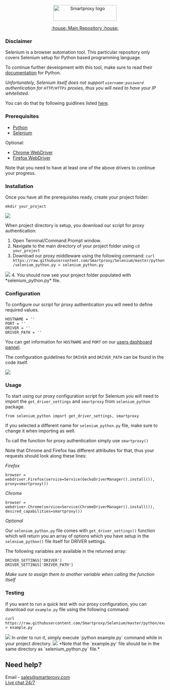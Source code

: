 <p align="center">
    <a href="https://smartproxy.com/"><img src="https://smartproxy.com/wp-content/themes/smartproxy/images/smartproxy-logo.svg" alt="Smartproxy logo" width="200" height="50"></a>
  </a>
</p>

<p align="center">
    <a href="https://github.com/Smartproxy/Smartproxy"> :house: Main Repository :house: </a>
</p>

### Disclaimer

Selenium is a browser automation tool. This particular repository only covers Selenium setup for Python based programming language.

To continue further development with this tool, make sure to read their [documentation](https://selenium-python.readthedocs.io/) for Python.

*Unfortunately, Selenium itself does not support `username:password` authentication for `HTTP/HTTPs` proxies, thus you will need to have your IP whitelisted.*

You can do that by following guidlines listed [here](https://help.smartproxy.com/docs/proxy-authentication).

### Prerequisites

- [Python](https://www.python.org/downloads/)
- [Selenium](https://seleniumhq.github.io/selenium/docs/api/py/index.html#installing)

Optional:
- [Chrome WebDriver](https://sites.google.com/a/chromium.org/chromedriver/downloads)
- [Firefox WebDriver](https://github.com/mozilla/geckodriver/releases)

Note that you need to have at least one of the above drivers to continue your progress.

### Installation

Once you have all the prerequisites ready, create your project folder:

```
mkdir your_project
```
<img src="https://i.imgur.com/6US2PJs.png">

When project directory is setup, you download our script for proxy authentication:

1. Open Terminal/Command Prompt window.
2. Navigate to the main directory of your project folder using `cd your_project`
3. Download our proxy middleware using the following command: `curl https://raw.githubusercontent.com/Smartproxy/Selenium/master/python/selenium_python.py > selenium_python.py`
<img src="https://i.imgur.com/PBHO2wF.png">
4. You should now see your project folder populated with *selenium_python.py* file.


### Configuration

To configure our script for proxy authentication you will need to define required values.

```
HOSTNAME = ''
PORT = ''
DRIVER = ''
DRIVER_PATH = ''
```

You can get information for `HOSTNAME` and `PORT` on our [users dashboard pannel](https://dashboard.smartproxy.com/).

The configuration guidelines for `DRIVER` and `DRIVER_PATH` can be found in the code itself.

<img src="https://i.imgur.com/JrexozP.png">

### Usage

To start using our proxy configuration script for Selenium you will need to import the `get_driver_settings` and `smartproxy` from `selenium_python` package.

```
from selenium_python import get_driver_settings, smartproxy
```

If you selected a different name for `selenium_python.py` file, make sure to change it when importing as well.

To call the function for proxy authentication simply use `smartproxy()`

Note that Chrome and Firefox has different attributes for that, thus your requests should look along these lines:

*Firefox*

```
browser = webdriver.Firefox(service=Service(GeckoDriverManager().install()), proxy=smartproxy())
```

*Chrome*

```
browser = webdriver.Chrome(service=Service(ChromeDriverManager().install()), desired_capabilities=smartproxy())
```

*Optional*

Our `selenium_python.py` file comes with `get_driver_settings()` function which will return you an array of options which you have setup in the `selenium_python()` file itself for DRIVER settings.

The following variables are available in the returned array:

```
DRIVER_SETTINGS['DRIVER']
DRIVER_SETTINGS['DRIVER_PATH']
```

*Make sure to assign them to another variable when calling the function itself*

### Testing

If you want to run a quick test with our proxy configuration, you can download our `example.py` file using the following command:

```
curl https://raw.githubusercontent.com/Smartproxy/Selenium/master/python/example.py > example.py
```
<img src="https://content.screencast.com/users/JohanSP/folders/Jing/media/3c5a26dc-839a-4882-a47e-dce85fbb0358/smartproxy-selenium-python-code-sample-github-curl.png">
In order to run it, simply execute `python example.py` command while in your project directory.
<img src="https://i.imgur.com/BFzywfC.png">
*Note that the `example.py` file should be in the same directory as `selenium_python.py` file.*

## Need help?
Email - sales@smartproxy.com
<br><a href="https://smartproxy.com">Live chat 24/7</a>
